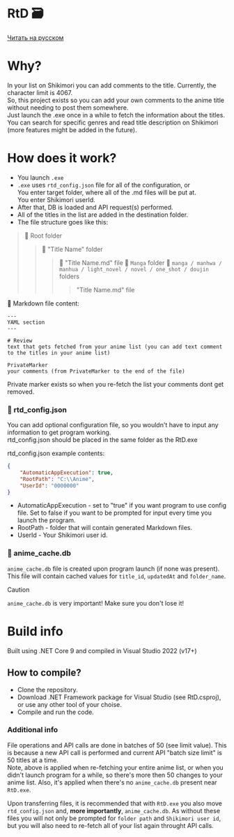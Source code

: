 # RtD :card_file_box:

[Читать на русском](README_RU.md)

# Why?

In your list on Shikimori you can add comments to the title. Currently, the character limit is 4067.  
So, this project exists so you can add your own comments to the anime title without needing to post them somewhere.  
Just launch the .exe once in a while to fetch the information about the titles. You can search for specific genres and read title description on Shikimori (more features might be added in the future).

# How does it work?

- You launch `.exe`
- `.exe` uses `rtd_config.json` file for all of the configuration, or  
You enter target folder, where all of the .md files will be put at.  
You enter Shikimori userId.  
- After that, DB is loaded and API request(s) performed.
- All of the titles in the list are added in the destination folder.
- The file structure goes like this:
  

> :open_file_folder: Root folder
> > :open_file_folder: "Title Name" folder
> > > :page_facing_up: "Title Name.md" file
> > :open_file_folder: `Manga` folder
> > > :open_file_folder: `manga / manhwa / manhua / light_novel / novel / one_shot / doujin` folders
> > > > "Title Name.md" file
  
  
:page_facing_up: Markdown file content:
```
---
YAML section
---

# Review
text that gets fetched from your anime list (you can add text comment to the titles in your anime list)

PrivateMarker
your comments (from PrivateMarker to the end of the file)
```
Private marker exists so when you re-fetch the list your comments dont get removed.

### :page_with_curl: rtd_config.json

You can add optional configuration file, so you wouldn't have to input any information to get program working.  
rtd_config.json should be placed in the same folder as the RtD.exe  

rtd_config.json example contents:
```json
{
    "AutomaticAppExecution": true,
    "RootPath": "C:\\Anime",
    "UserId": "0000000"
}
```

- AutomaticAppExecution - set to "true" if you want program to use config file. Set to false if you want to be prompted for input every time you launch the program.
- RootPath - folder that will contain generated Markdown files.
- UserId - Your Shikimori user id.

### :floppy_disk: anime_cache.db
  
`anime_cache.db` file is created upon program launch (if none was present).  
This file will contain cached values for `title_id`, `updatedAt` and `folder_name`.
  
> [!CAUTION]
> `anime_cache.db` is very important! Make sure you don't lose it!
  
# Build info

Built using .NET Core 9 and compiled in Visual Studio 2022 (v17+)

## How to compile?

- Clone the repository.
- Download .NET Framework package for Visual Studio (see RtD.csproj), or use any other tool of your choise.
- Compile and run the code.

### Additional info

File operations and API calls are done in batches of 50 (see limit value). This is because a new API call is performed and current API "batch size limit" is 50 titles at a time.  
Note, above is applied when re-fetching your entire anime list, or when you didn't launch program for a while, so there's more then 50 changes to your anime list. Also, it's applied when there's no `anime_cache.db` present near `RtD.exe`.  
  
Upon transferring files, it is recommended that with `RtD.exe` you also move `rtd_config.json` and, **more importantly**, `anime_cache.db`. As without these files you will not only be prompted for `folder path` and `Shikimori user id`, but you will also need to re-fetch all of your list again throught API calls.